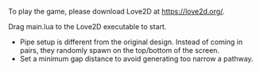 To play the game, please download Love2D at https://love2d.org/.

Drag main.lua to the Love2D executable to start.

- Pipe setup is different from the original design. Instead of coming in pairs, they randomly spawn on the top/bottom of the screen. 
- Set a minimum gap distance to avoid generating too narrow a pathway.
